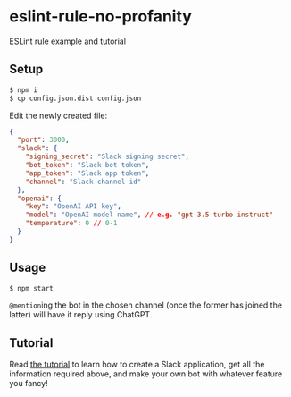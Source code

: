# eslint-rule-no-profanity

ESLint rule example and tutorial

## Setup

```sh
$ npm i
$ cp config.json.dist config.json
```

Edit the newly created file:

```json
{
  "port": 3000,
  "slack": {
    "signing_secret": "Slack signing secret",
    "bot_token": "Slack bot token",
    "app_token": "Slack app token",
    "channel": "Slack channel id"
  },
  "openai": {
    "key": "OpenAI API key",
    "model": "OpenAI model name", // e.g. "gpt-3.5-turbo-instruct"
    "temperature": 0 // 0-1
  }
}
```

## Usage

```sh
$ npm start
```

`@mention`ing the bot in the chosen channel (once the former has joined the latter) will have it reply using ChatGPT.

## Tutorial

Read [the tutorial](tutorial.md) to learn how to create a Slack application, get all the information required above, and make your own bot with whatever feature you fancy!
